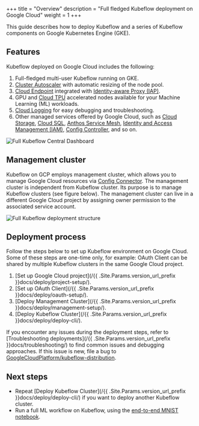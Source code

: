+++
title = "Overview"
description = "Full fledged Kubeflow deployment on Google Cloud"
weight = 1
+++

This guide describes how to deploy Kubeflow and a series of Kubeflow components on Google Kubernetes Engine (GKE).
<!-- If you want to use Kubeflow Pipelines only, refer to [Installation Options for Kubeflow Pipelines](https://www.kubeflow.org/docs/components/pipelines/installation/overview/) for choosing an installation option.
-->

## Features

Kubeflow deployed on Google Cloud includes the following:

1. Full-fledged multi-user Kubeflow running on GKE.
1. [Cluster Autoscaler](https://cloud.google.com/kubernetes-engine/docs/concepts/cluster-autoscaler)
    with automatic resizing of the node pool.
1. [Cloud Endpoint](https://cloud.google.com/endpoints/docs) integrated with [Identity-aware Proxy (IAP)](https://cloud.google.com/iap).
1. GPU and [Cloud TPU](https://cloud.google.com/tpu/) accelerated nodes available for your Machine Learning (ML) workloads.
1. [Cloud Logging](https://cloud.google.com/logging/docs/) for easy debugging and troubleshooting.
1. Other managed services offered by Google Cloud, such as [Cloud Storage](https://cloud.google.com/storage), [Cloud SQL](https://cloud.google.com/sql), [Anthos Service Mesh](https://cloud.google.com/anthos/service-mesh), [Identity and Access Management (IAM)](https://cloud.google.com/iam), [Config Controller](https://cloud.google.com/anthos-config-management/docs/concepts/config-controller-overview), and so on.

<img src=".{{ .Site.Params.version_url_prefix }}/docs/images/gke/full-kf-home.png" 
    alt="Full Kubeflow Central Dashboard"
    class="mt-3 mb-3 border border-info rounded">


## Management cluster

Kubeflow on GCP employs management cluster, which allows you to manage Google Cloud resources via [Config Connector](https://cloud.google.com/config-connector/docs/overview). The management cluster is independent from Kubeflow cluster. Its purpose is to manage Kubeflow clusters (see figure below). The management cluster can live in a different Google Cloud project by assigning owner permission to the associated service account.

![Full Kubeflow deployment structure]("../images/logos/gcp.png")

<!-- class="mt-3 mb-3 border border-info rounded"> -->

## Deployment process

Follow the steps below to set up Kubeflow environment on Google Cloud. Some of these steps are one-time only, for example: OAuth Client can be shared by multiple Kubeflow clusters in the same Google Cloud project.

1. [Set up Google Cloud project](/{{ .Site.Params.version_url_prefix }}docs/deploy/project-setup/).
2. [Set up OAuth Client](/{{ .Site.Params.version_url_prefix }}docs/deploy/oauth-setup/).
3. [Deploy Management Cluster](/{{ .Site.Params.version_url_prefix }}docs/deploy/management-setup/).
4. [Deploy Kubeflow Cluster](/{{ .Site.Params.version_url_prefix }}docs/deploy/deploy-cli/).

If you encounter any issues during the deployment steps, refer to [Troubleshooting deployments](/{{ .Site.Params.version_url_prefix }}docs/troubleshooting/) to find common issues
and debugging approaches. If this issue is new, file a bug to [GoogleCloudPlatform/kubeflow-distribution](https://github.com/GoogleCloudPlatform/kubeflow-distribution).

## Next steps

- Repeat [Deploy Kubeflow Cluster](/{{ .Site.Params.version_url_prefix }}docs/deploy/deploy-cli/) if you want to deploy another Kubeflow cluster.
- Run a full ML workflow on Kubeflow, using the [end-to-end MNIST notebook](https://github.com/kubeflow/pipelines/blob/e42d9d2609369b96973c821dca11fe5b2565e705/samples/contrib/kubeflow-e2e-mnist/kubeflow-e2e-mnist.ipynb).
